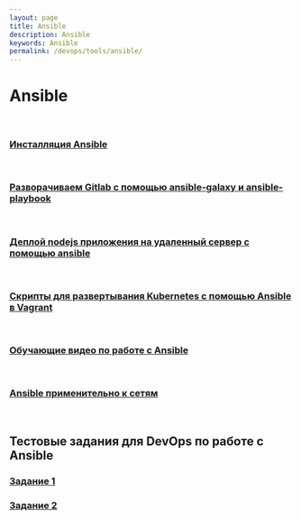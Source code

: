 ```yaml
---
layout: page
title: Ansible
description: Ansible
keywords: Ansible
permalink: /devops/tools/ansible/
---
```


# Ansible

<br/>

### [Инсталляция Ansible](/devops/tools/ansible/install/)

<br/>

### [Разворачиваем Gitlab с помощью ansible-galaxy и ansible-playbook](/devops/tools/ansible/gitlab/)

<br/>

### [Деплой nodejs приложения на удаленный сервер с помощью ansible](/devops/tools/ansible/deploy-node-app-by-ansible/)

<br/>

### [Скрипты для развертывания Kubernetes с помощью Ansible в Vagrant](https://bitbucket.org/sysadm-ru/vagrant-ansible-kubernetes/)

<br/>

### [Обучающие видео по работе с Ansible](/devops/tools/ansible/videos/)

<br/>

### [Ansible применительно к сетям](https://pyneng.github.io/pyneng-5/lecture-19/)

<br/>

## Тестовые задания для DevOps по работе с Ansible

### [Задание 1](https://bitbucket.org/sysadm-ru/artem-ansible/src/master/)

### [Задание 2](https://github.com/edvegas/ssoft-test)
